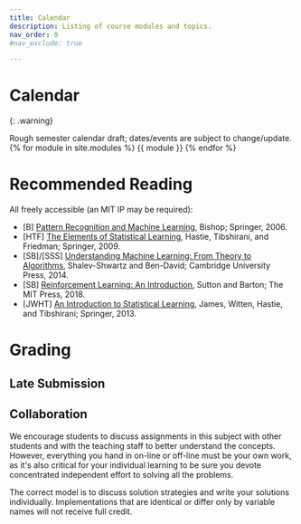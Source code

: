 ```yaml
---
title: Calendar
description: Listing of course modules and topics.
nav_order: 0
#nav_exclude: true

---
```


# Calendar

{: .warning}

Rough semester calendar draft; dates/events are subject to change/update.
{% for module in site.modules %}
{{ module }}
{% endfor %}


# Recommended Reading

All freely accessible (an MIT IP may be required):

- [B] [Pattern Recognition and Machine Learning](https://www.microsoft.com/en-us/research/uploads/prod/2006/01/Bishop-Pattern-Recognition-and-Machine-Learning-2006.pdf), Bishop; Springer, 2006.
- [HTF] [The Elements of Statistical Learning](https://hastie.su.domains/ElemStatLearn/), Hastie, Tibshirani, and Friedman; Springer, 2009.
- [SB]/[SSS] [Understanding Machine Learning: From Theory to Algorithms](http://www.cs.huji.ac.il/~shais/UnderstandingMachineLearning), Shalev-Shwartz and Ben-David; Cambridge University Press, 2014.
- [SB] [Reinforcement Learning: An Introduction](http://incompleteideas.net/book/RLbook2020trimmed.pdf), Sutton and Barton; The MIT Press, 2018.
- [JWHT] [An Introduction to Statistical Learning](https://www.statlearning.com/), James, Witten, Hastie, and Tibshirani; Springer, 2013.

# Grading

## Late Submission
## Collaboration

We encourage students to discuss assignments in this subject with
other students and with the teaching staff to better understand the
concepts.  However, everything you hand in on-line or off-line must be your own work, as it's also critical for your individual learning to
be sure you devote concentrated independent effort to solving all the
problems.

The correct model is to discuss solution strategies and write your solutions individually. Implementations that are identical or differ only by variable names will not receive full credit.